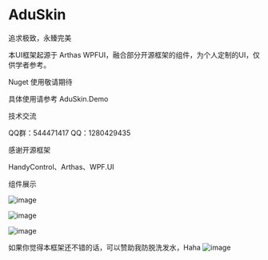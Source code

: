 # AduSkin
追求极致，永臻完美

本UI框架起源于 Arthas WPFUI，融合部分开源框架的组件，为个人定制的UI，仅供学者参考。

Nuget 使用敬请期待

具体使用请参考 AduSkin.Demo

技术交流

QQ群：544471417
QQ：1280429435

感谢开源框架

HandyControl、Arthas、WPF.UI

组件展示

![image](https://github.com/aduskin/AduSkin/blob/master/screenshot/Cover%20(1).png)

![image](https://github.com/aduskin/AduSkin/blob/master/screenshot/Cover%20(2).png)

![image](https://github.com/aduskin/AduSkin/blob/master/screenshot/Cover%20(3).png)


如果你觉得本框架还不错的话，可以赞助我防脱洗发水，Haha
![image](https://github.com/aduskin/AduSkin/blob/master/screenshot/other/zhifu.jpg)

